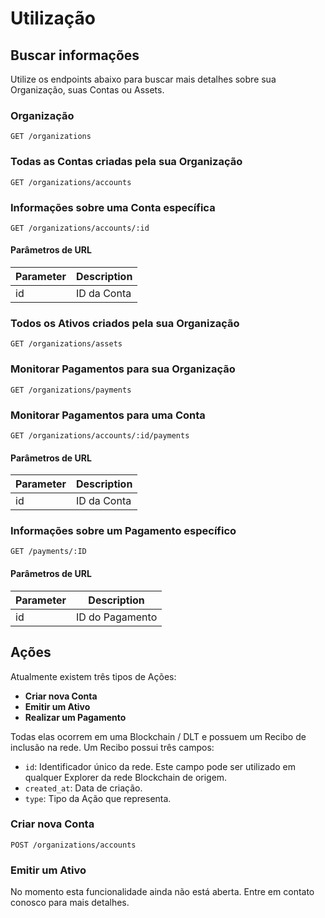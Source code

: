 # Utilização

## Buscar informações

Utilize os endpoints abaixo para buscar mais detalhes sobre sua Organização, suas Contas ou Assets.

### Organização

`GET /organizations`


### Todas as Contas criadas pela sua Organização

`GET /organizations/accounts`


### Informações sobre uma Conta específica

`GET /organizations/accounts/:id`

#### Parâmetros de URL

Parameter | Description
--------- | -----------
id | ID da Conta 


### Todos os Ativos criados pela sua Organização

`GET /organizations/assets`


### Monitorar Pagamentos para sua Organização

`GET /organizations/payments`


### Monitorar Pagamentos para uma Conta

`GET /organizations/accounts/:id/payments`

#### Parâmetros de URL

Parameter | Description
--------- | -----------
id | ID da Conta


### Informações sobre um Pagamento específico

`GET /payments/:ID`

#### Parâmetros de URL

Parameter | Description
--------- | -----------
id | ID do Pagamento 


## Ações

Atualmente existem três tipos de Ações:

- **Criar nova Conta**
- **Emitir um Ativo**
- **Realizar um Pagamento**

Todas elas ocorrem em uma Blockchain / DLT e possuem um Recibo de inclusão na rede. Um Recibo possui três campos:

- `id`: Identificador único da rede. Este campo pode ser utilizado em qualquer Explorer da rede Blockchain de origem.
- `created_at`: Data de criação.
- `type`: Tipo da Ação que representa.   


### Criar nova Conta

`POST /organizations/accounts`


### Emitir um Ativo

<aside class="notice">No momento esta funcionalidade ainda não está aberta. Entre em contato conosco para mais detalhes.</aside>


